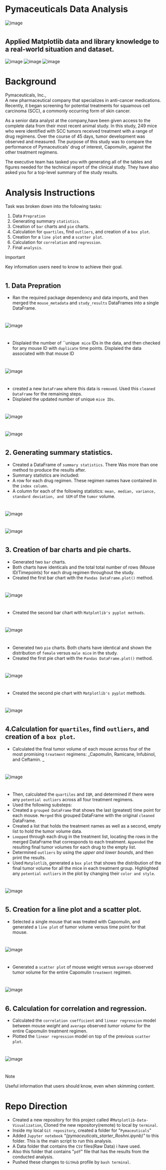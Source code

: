 # Pymaceuticals Data Analysis
![image](https://github.com/RoshniRanaDS/Matplotlib_PymaceuticalsData_Visualization/assets/161755928/1a1c5c8a-e43b-4587-a7ff-d44bb8902892)
#
## Applied Matplotlib data and library knowledge to a real-world situation and dataset.
![image](https://github.com/RoshniRanaDS/Matplotlib_PymaceuticalsData_Visualization/assets/161755928/e4d71329-4fb2-4c3b-a9ed-9f12d128535b) ![image](https://github.com/RoshniRanaDS/Matplotlib_PymaceuticalsData_Visualization/assets/161755928/ce934456-be21-43cb-a43e-6bd5ee7b30e7) ![image](https://github.com/RoshniRanaDS/Matplotlib_PymaceuticalsData_Visualization/assets/161755928/49bfa692-0a35-4f34-b3c7-5c2a281e0aa2)

# Background 
Pymaceuticals, Inc.,  
A new pharmaceutical company that specializes in anti-cancer medications. Recently, it began screening for potential treatments for squamous cell carcinoma (SCC), a commonly occurring form of skin cancer.

As a senior data analyst at the company,have been given access to the complete data from their most recent animal study. 
In this study, 249 mice who were identified with SCC tumors received treatment with a range of drug regimens. Over the course of 45 days, tumor development was observed and measured. The purpose of this study was to compare the performance of Pymaceuticals’ drug of interest, Capomulin, against the other treatment regimens.

The executive team has tasked you with generating all of the tables and figures needed for the technical report of the clinical study. They have also asked you for a top-level summary of the study results.

# Analysis Instructions
Task was broken down into the following tasks:

1. Data `Prepration` 
2. Generating summary `statistics`. 
3. Creation of `bar` charts and `pie` charts. 
4. Calculation for `quartiles`, find `outliers`, and creation of a `box plot`. 
5. Creation for a `line plot` and a `scatter plot`. 
6. Calculation for `correlation` and `regression`. 
7. Final `analysis`. 

> [!IMPORTANT]
> Key information users need to know to achieve their goal.
#
#
## 1.  Data Prepration
- Ran the required package dependency and data imports, and then merged the `mouse_metadata` and `study_results` DataFrames into a single DataFrame.
#
![image](https://github.com/RoshniRanaDS/Matplotlib_PymaceuticalsData_Visualization/assets/161755928/ad72eb02-7b91-4722-9aee-45b15fd798e8)
#
- Displaied the number of ``unique` mice` IDs in the data, and then checked for any mouse ID with `duplicate` time points. Displaied the data associated with that mouse ID
#
![image](https://github.com/RoshniRanaDS/Matplotlib_PymaceuticalsData_Visualization/assets/161755928/a93b50ba-d8a1-48a2-a290-3320db37758a)
#
- created a new `DataFrame` where this data is `removed`. Used this `cleaned DataFrame` for the remaining steps.
- Displaied the updated number of unique `mice IDs`. 
#
![image](https://github.com/RoshniRanaDS/Matplotlib_PymaceuticalsData_Visualization/assets/161755928/f3e8111d-1dfb-4ade-8064-4efdd9e96527)

#
![image](https://github.com/RoshniRanaDS/Matplotlib_PymaceuticalsData_Visualization/assets/161755928/985f5a91-b404-4eb8-93f3-ec54ecf46d89)
#
## 2.  Generating summary statistics.
- Created a DataFrame of `summary statistics`. There Was more than one method to produce the results after. 
- Summary statistics are included: 
- A row for each drug regimen. These regimen names have contained in the `index column`. 
- A column for each of the following statistics: `mean, median, variance, standard deviation, and SEM` of the `tumor` volume.
#
![image](https://github.com/RoshniRanaDS/Matplotlib_PymaceuticalsData_Visualization/assets/161755928/401e2df3-ed72-4c86-b213-9ab673e94139)
#
#
![image](https://github.com/RoshniRanaDS/Matplotlib_PymaceuticalsData_Visualization/assets/161755928/5b89ab3b-b8b7-4b9f-a082-f19a593a5b15)

#

## 3. Creation of bar charts and pie charts.
- Generated two `bar` charts.  
- Both charts have identicals and the total total number of rows (Mouse ID/Timepoints) for each drug regimen throughout the study. 
- Created the first bar chart with the `Pandas DataFrame.plot()` method.
#
![image](https://github.com/RoshniRanaDS/Matplotlib_PymaceuticalsData_Visualization/assets/161755928/9cfaffb2-e93b-44ae-955f-872716a9b4a1)

#
- Created the second bar chart with `Matplotlib's pyplot methods`.
#
![image](https://github.com/RoshniRanaDS/Matplotlib_PymaceuticalsData_Visualization/assets/161755928/6786e783-4b34-4a89-819e-d61ad988bb8d)

#
- Generated two `pie` charts. Both charts have identical and shown the distribution of `female` versus `male mice` in the study. 
- Created the first pie chart with the `Pandas DataFrame.plot()` method.
#
![image](https://github.com/RoshniRanaDS/Matplotlib_PymaceuticalsData_Visualization/assets/161755928/48d01c44-575a-40e7-a05a-827bb12d5121)

#
- Created the second pie chart with `Matplotlib's pyplot` methods.
#
![image](https://github.com/RoshniRanaDS/Matplotlib_PymaceuticalsData_Visualization/assets/161755928/6529f9e6-bccf-491f-bb50-71459e962088)

#

## 4.Calculation for `quartiles`, find `outliers`, and creation of a `box plot`.
- Calculated the final tumor volume of each mouse across four of the most promising `treatment` regimens: _Capomulin, Ramicane, Infubinol, and Ceftamin. _
#
  ![image](https://github.com/RoshniRanaDS/Matplotlib_PymaceuticalsData_Visualization/assets/161755928/34759e77-f6f0-4b7b-860a-900dd10d581a)
#
- Then, calculated the `quartiles` and `IQR`, and determined if there were any `potential outliers` across all four treatment regimens. 
- Used the following substeps: 
- Created a `grouped DataFrame` that shows the last (greatest) time point for each mouse. `Merged` this grouped DataFrame with the original `cleaned` DataFrame. 
- Created a list that holds the treatment names as well as a second, empty list to hold the tumor volume data. 
- `Loopped` through each drug in the treatment list, locating the rows in the merged DataFrame that corresponds to each treatment. `Appended` the resulting final tumor volumes for each drug to the empty list. 
- Determined `outliers` by using the _upper and lower bounds_, and then print the results. 
- Used `Matplotlib`, generated a `box plot` that shows the distribution of the final tumor volume for all the mice in each treatment group. Highlighted any `potential outliers` in the plot by changing their `color and style`.
#
![image](https://github.com/RoshniRanaDS/Matplotlib_PymaceuticalsData_Visualization/assets/161755928/57fd8e1e-c48e-416b-81f0-75a90cd88624)
#

  ## 5. Creation for a line plot and a scatter plot.
- Selected a single mouse that was treated with Capomulin, and generated a `line plot` of tumor volume versus time point for that mouse.
#
![image](https://github.com/RoshniRanaDS/Matplotlib_PymaceuticalsData_Visualization/assets/161755928/f6b86865-6ba2-42e2-a14c-b7fac702211c)

#
- Generated a `scatter plot` of mouse weight versus `average` observed tumor volume for the entire Capomulin `treatment` regimen.
#
![image](https://github.com/RoshniRanaDS/Matplotlib_PymaceuticalsData_Visualization/assets/161755928/85640829-0bc9-40e5-a054-1c2584d2dfa3)
#

## 6.  Calculation for correlation and regression.

- Calculated the `correlation coefficient` and `linear regression` model between mouse _weight_ and `average` observed _tumor volume_ for the entire Capomulin treatment regimen. 
- Plotted the `linear regression` model on top of the previous `scatter plot`. 
#
![image](https://github.com/RoshniRanaDS/Matplotlib_PymaceuticalsData_Visualization/assets/161755928/ccb2cb06-d4bb-4757-abf9-70d332cc1da9)

#
#
> [!NOTE]
> Useful information that users should know, even when skimming content.
#
# Repo Direction 
- Created a new repository for this project called #`Matplotlib-Data-Visualization`, Cloned the new repository(remote) to local by `terminal`. 
- Inside my local `Git repository`, created a folder for "`Pymaceuticals`"
- Added `Jupyter notebook` _"(pymaceuticals_starter_Roshni.ipynb)"_ to this folder. This is the main script to run this analysis. 
- A Data folder that contains the `CSV` files(Raw Data) i have used.  
- Also this folder that contains "`pdf`" file that has the results from the conducted analysis. 
- Pushed these changes to `GitHub` profile by `bash terminal`. 

